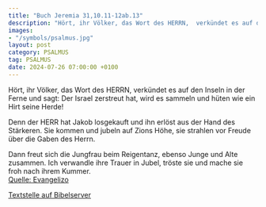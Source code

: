 ```yaml
---
title: "Buch Jeremia 31,10.11-12ab.13"
description: "Hört, ihr Völker, das Wort des HERRN,  verkündet es auf den Inseln in der Ferne und sagt:  Der Israel zerstreut hat, wird es sammeln  und hüten wie ein Hirt seine Herde!  Denn der HERR hat Jakob losgekauft  und ihn erlöst aus der Hand des Stärkeren. Sie kommen und jubeln auf ...."
images:
- "/symbols/psalmus.jpg"
layout: post
category: PSALMUS
tag: PSALMUS
date: 2024-07-26 07:00:00 +0100
---
```

Hört, ihr Völker, das Wort des HERRN, 
verkündet es auf den Inseln in der Ferne und sagt: 
Der Israel zerstreut hat, wird es sammeln 
und hüten wie ein Hirt seine Herde!

Denn der HERR hat Jakob losgekauft 
und ihn erlöst aus der Hand des Stärkeren.
Sie kommen und jubeln auf Zions Höhe,
sie strahlen vor Freude über die Gaben des Herrn.<!--more-->

Dann freut sich die Jungfrau beim Reigentanz, 
ebenso Junge und Alte zusammen. 
Ich verwandle ihre Trauer in Jubel, 
tröste sie und mache sie froh nach ihrem Kummer.<br>
[Quelle: Evangelizo](https://evangeliumtagfuertag.org/DE/gospel)

[Textstelle auf Bibelserver](https://www.bibleserver.com/EU/ps31,10.11-12ab.13)
